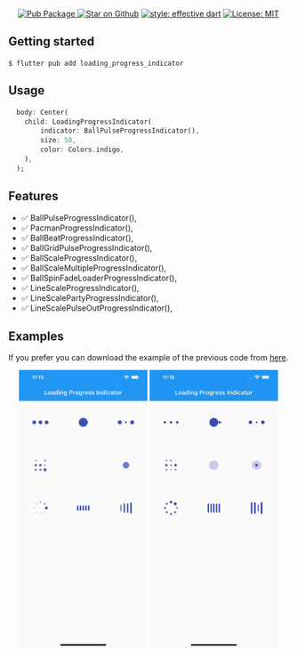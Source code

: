 <p align="center">
<a href="https://pub.dartlang.org/packages/loading_progress_indicator">
    <img alt="Pub Package" src="https://img.shields.io/pub/v/loading_progress_indicator.svg">
</a>
<a href="https://github.com/manuelduarte077/loading_progress_indicator"><img src="https://img.shields.io/github/stars/manuelduarte077/loading_progress_indicator.svg?style=flat&logo=github&colorB=deeppink&label=stars" alt="Star on Github"></a>
<a href="https://github.com/tenhobi/effective_dart"><img src="https://img.shields.io/badge/style-effective_dart-40c4ff.svg" alt="style: effective dart"></a>
<a href="https://opensource.org/licenses/MIT"><img src="https://img.shields.io/badge/license-MIT-purple.svg" alt="License: MIT"></a>
</p>


## Getting started

```shell 
$ flutter pub add loading_progress_indicator
```

## Usage

``` dart
  body: Center(
    child: LoadingProgressIndicator(
        indicator: BallPulseProgressIndicator(),
        size: 50,
        color: Colors.indigo,
    ),
  ); 
```

## Features

- ✅ BallPulseProgressIndicator(),
- ✅ PacmanProgressIndicator(),
- ✅ BallBeatProgressIndicator(),
- ✅ BallGridPulseProgressIndicator(),
- ✅ BallScaleProgressIndicator(),
- ✅ BallScaleMultipleProgressIndicator(),
- ✅ BallSpinFadeLoaderProgressIndicator(),
- ✅ LineScaleProgressIndicator(),
- ✅ LineScalePartyProgressIndicator(),
- ✅ LineScalePulseOutProgressIndicator(),


## Examples
If you prefer you can download the example of the previous code from [here](https://github.com/manuelduarte077/loading_progress_indicator/blob/develop/example/lib/main.dart).

<p align="center">
<img height="500" alt="" src="docs/home.png"> 

<img height="500" alt="" src="https://github.com/manuelduarte077/loading_progress_indicator/blob/develop/docs/home.gif"> 
</>
